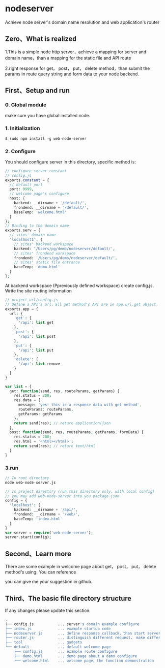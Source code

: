# nodeserver
Achieve node server's domain name resolution and web application's router

## Zero、What is realized

1.This is a simple node http server，achieve a mapping for server and domain name，than a mapping for the static file and API route

2.right response for get， post， put， delete method，than submit the params in route query string and form data to your node backend.

## First、Setup and run

### 0. Global module

make sure you have global installed node.

### 1. Initialization

```php
$ sudo npm install -g web-node-server
```

### 2. Configure

You should configure server in this directory, specific method is:

```php
// configure server constant
// config.js
exports.constant = {
  // default port
  port: 9999,
  // welcome page's configure
  host: {
    backend: __dirname + '/default/',
    frondend: __dirname + '/default/',
    baseTemp: 'welcome.html'
  }
};
// Binding to the domain name
exports.serv = {
  // sites' domain name
  'localhost1': {
    // sites' backend workspace
    backend: '/Users/pg/demo/nodeserver/default/',
    // sites' frondend workspace
    frondend: '/Users/pg/demo/nodeserver/default/',
    // sites' static file entrance
    baseTemp: 'demo.html'
  }
};
```

At backend workspace (Ppreviously defined workspace) create config.js. Write the site routing information

```php
// project_url/config.js
// Define a API's url，all get method's API are in app.url.get object，the key is route url，value is a function which will be running. Than define post, put, delete route.
exports.app = {
  url: {
    'get': {
      '/api': list.get
    },
    'post': {
      '/api': list.post
    },
    'put': {
      '/api': list.put
    },
    'delete': {
      '/api': list.remove
    }
  }
}

var list = {
  get: function(send, res, routeParams, getParams) {
    res.status = 200;
    res.data = {
      message: 'yes! this is a response data with get method',
      routeParams: routeParams,
      getParams: getParams
    };
    return send(res); // return application/json
  },
  post: function(send, res, routeParams, getParams, formData) {
    res.status = 200;
    res.html = '<html></html>';
    return send(res); // return text/html
  }
}

```
### 3.run

```php
// In root directory
node web-node-server.js

// In project directory (run this directory only, with local config)
// you may add web-node-server into you package.json
config = {
  'localhost': {
    backend: __dirname + '/api/',
    frondend: __dirname + '/web/',
    baseTemp: 'index.html'
  }
}
var server = require('web-node-server');
server.start(config);

```

## Second、Learn more

There are some example in welcome page about get， post， put， delete method's using. You can reference

you can give me your suggestion in github.

## Third、The basic file directory structure

If any changes please update this section

```php
.
├── config.js           ... server's domain example configure
├── index.js            ... example startup code
├── nodeserver.js       ... define response callback，than start server
├── router.js           ... distinguish different request， make different treatment
├── tool                ... gadgets
└── default             ... default welcome page
    ├── config.js       ... example route configure
    ├── demo.html       ... demo page about a demo configure
    └── welcome.html    ... welcome page，the function demonstration


```
